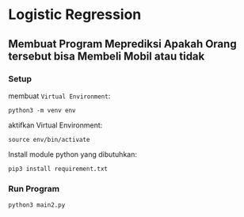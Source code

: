 # Logistic Regression

## Membuat Program Meprediksi Apakah Orang tersebut bisa Membeli Mobil atau tidak

### Setup
membuat `Virtual Environment`:
```
python3 -m venv env
```
aktifkan Virtual Environment:
```
source env/bin/activate
```
Install module python yang dibutuhkan:
```
pip3 install requirement.txt
```

### Run Program
```
python3 main2.py
```
